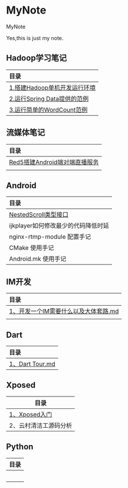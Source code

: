 # MyNote
MyNote

Yes,this is just my note.







## Hadoop学习笔记

| 目录                                                         |
| :----------------------------------------------------------- |
| <a href="./Hadoop/1.Set up Hadoop runtime environment.md">1.搭建Hadoop单机开发运行环境</a> |
| <a href="./Hadoop/2. Running a simple YARN application.md">2.运行Spring Data提供的范例</a> |
| <a href="./Hadoop/3. Running a simle word count demo application.md">3.运行简单的WordCount范例</a> |



## 流媒体笔记

| 目录                                                         |
| :----------------------------------------------------------- |
| [Red5搭建Android端对端直播服务](./MediaStream/Red5搭建Android端对端直播服务.md) |
|                                                              |



## Android

| 目录                                                      |
| :-------------------------------------------------------- |
| [NestedScroll类型接口](./Android/NestedScroll类型接口.md) |
| ijkplayer如何修改最少的代码降低时延                       |
| nginx-rtmp-module 配置手记                                |
| CMake 使用手记                                            |
| Android.mk 使用手记                                       |



## IM开发

|   目录                                                         |
| :----------------------------------------------------------- |
| [1、开发一个IM需要什么以及大体套路.md](./IM/1、开发一个IM需要什么以及大体套路.md) |
|                                                              |



## Dart

|    目录                                                            |
| :---------------------------------------------------------------|
| [1、Dart Tour.md](./Dart/1、DartTour.md) |

## Xposed

| 目录                                       |
| ------------------------------------------ |
| [1、Xposed入门](./Xposed/1、xposed入门.md) |
| 2、云村清洁工源码分析                      |



## Python

| 目录 |
| ---- |
|      |
|      |
|      |
|      |
|      |



